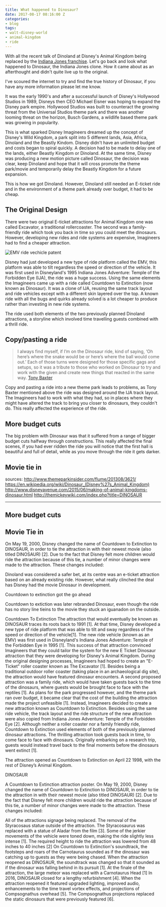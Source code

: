 ```yaml
---
title: What happened to Dinosaur?
date: 2017-08-17 08:16:00 Z
categories:
- blog
tags:
- walt-disney-world
- animal-kingdom
- ride
---
```


With all the recent talk of Dinoland at Disney's Animal Kingdom being replaced by the [Indiana Jones franchise](https://orlandoinformer.com/blog/indiana-jones-land-animal-kingdom). Let's go back and look what happened to Dinosaur, the Indiana Jones clone. How it came about as an afterthought and didn't quite live up to the original.

I've scoured the internet to try and find the true history of Dinosaur, if you have any more information please let me know.

It was the early 1990's and after a successful launch of Disney's Hollywood Studios in 1989, Disneys then CEO Michael Eisner was hoping to expand the Disney park empire. Hollywood Studios was built to counteract the growing threat from the Universal Studios theme park and there was another looming threat on the horizon, Busch Gardens, a wildlife based theme park was growing in popularity.

This is what sparked Disney Imagineers dreamed up the concept of Disney's Wild Kingdom, a park split into 5 different lands, Asia, Africa, Dinoland and the Beastly Kindom. Disney didn't have an unlimited budget and costs began to spiral quickly. A decision had to be made to delay one of the lands, either Beastly Kingdom or Dinoland. At the same time, Disney was producing a new motion picture called Dinosaur, the decision was clear, keep Dinoland and hope that it will cross promote the theme park/movie and temporarily delay the Beastly Kingdom for a future expansion.

This is how we got Dinoland. However, Dinoland still needed an E-ticket ride and in the environment of a theme park already over budget, it had to be cheap.

## The Original Design

There were two original E-ticket attractions for Animal Kingdom one was called Excavator, a traditional rollercoaster. The second was a family-friendly ride which took you back in time so you could meet the dinosaurs. However, developing new rides and ride systems are expensive, Imagineers had to find a cheaper attraction.

![EMV ride vechicle patent](/uploads/Screen%20Shot%202017-08-18%20at%2007.50.52.png)

Disney had just developed a new type of ride platform called the EMV, this platform was able to tilt regardless the speed or direction of the vehicle. It was first used in Disneyland's 1995 Indiana Jones Adventure: Temple of the Forbidden Eye (IJA), the ride was a huge success. Using the same elements the Imagineers came up with a ride called Countdown to Extinction (now known as Dinosaur). It was a clone of IJA, reusing the same track layout and ride vehicles except with a different skin layered over the top. A known ride with all the bugs and quirks already solved is a lot cheaper to produce rather than investing in new ride systems.

The ride used both elements of the two previously planned Dinoland attractions, a storyline which involved time travelling guests combined with a thrill ride.

## Copy/pasting a ride

>I always find myself, if I’m on the Dinosaur ride, kind of saying, ‘Oh here’s where the snake would be or here’s where the ball would come out.’ Each of those turns were designed for those specific gags and setups, so it was a tribute to those who worked on Dinosaur to try and work with the given and create new things that reacted in the same way.
> [Tony Baxter](http://blog.silive.com/goofy_about_disney/2012/04/the_tony_baxter_interview_part_4_does_the_long-time_disney_imagineer_have_a_favorite_among_his_many.html)

Copy and pasting a ride into a new theme park leads to problems, as Tony Baxter mentioned above the ride was designed around the IJA track layout. The Imagineers had to work with what they had, so in places where they might have altered the track to bring you closer to dinosaurs, they couldn't do. This really affected the experience of the ride.

## More budget cuts

The big problem with Dinosaur was that it suffered from a range of bigger budget cuts halfway through constructions. This really affected the final scenes, if you had ever ridden the ride you will notice that the first hall is beautiful and full of detail, while as you move through the ride it gets darker. 

## Movie tie in


sources:
http://www.themeparkinsider.com/flume/201308/3621/
https://en.wikipedia.org/wiki/Dinosaur_(Disney%27s_Animal_Kingdom)
http://www.disneyavenue.com/2015/06/making-of-animal-kingdoms-dinosaur.html
http://themickeywiki.com/index.php?title=DINOSAUR

--------


## More budget cuts

## Movie Tie in

On May 19, 2000, Disney changed the name of Countdown to Extinction to DINOSAUR, in order to tie the attraction in with their newest movie (also titled DINOSAUR) [2]. Due to the fact that Disney felt more children would ride the attraction because of this tie, a number of minor changes were made to the attraction. These changes included:





Dinoland was considered a safer bet, at its centre was an e-ticket attraction based on an already existing ride. However, what really clinched the deal has Disney had the movie Dinosaur in development. 




Countdown to extinction got the go ahead

Countdown to extiction was later rebranded Dinosaur, even though the ride has no story line tieins to the movie they stuck an iguanadon on the outside. 



Countdown To Extinction
The attraction that would eventually be known as DINOSAUR traces its roots back to 1991 [1]. At that time, Disney developed a new type of ride platform that was able to tilt and sway regardless of the speed or direction of the vehicle[1]. The new ride vehicle (known as an EMV) was first used in Disneyland's Indiana Jones Adventure: Temple of the Forbidden Eye in 1995 [1]. This success of that attraction convinced Imagineers that they could tailor the system for the new E Ticket Dinosaur attraction that they were developing for Disney's Animal Kingdom. During the original designing processes, Imagineers had hoped to create an "E-Ticket" roller coaster known as The Excavator [1]. Besides being a traditional outdoor roller coaster (taking place in an archaeological dig site), the attraction would have featured dinosaur encounters. A second proposed attraction was a family ride, which would have taken guests back to the time of the dinosaurs, where guests would be brought face to face with the reptiles [1]. As plans for the park progressed however, and the theme park ran over budget, it became clear that the cost of the building the attraction made the project unfeasible [1]. Instead, Imagineers decided to create a new attraction known as Countdown to Extinction. Besides using the same ride vehicle, the track layout and the ride structure of the new attraction were also copied from Indiana Jones Adventure: Temple of the Forbidden Eye [2]. Although neither a roller coaster nor a family friendly ride, Countdown to Extinction used elements of both of the previously planned dinosaur attractions. The thrilling attraction took guests back in time, to come face to face with dinosaurs. Originally embarking on a research trip, guests would instead travel back to the final moments before the dinosaurs went extinct [1].

The attraction opened as Countdown to Extinction on April 22 1998, with the rest of Disney’s Animal Kingdom.

DINOSAUR

A Countdown to Extinction attraction poster.
On May 19, 2000, Disney changed the name of Countdown to Extinction to DINOSAUR, in order to tie the attraction in with their newest movie (also titled DINOSAUR) [2]. Due to the fact that Disney felt more children would ride the attraction because of this tie, a number of minor changes were made to the attraction. These changes included:

All of the attractions signage being replaced.
The removal of the Styracosaus statue outside of the attraction. The Styracosaurus was replaced with a statue of Aladar from the film [3].
Some of the jerkier movements of the vehicle were toned down, making the ride slightly less intense [1].
The required height to ride the attraction was lowered from 48 inches to 40 inches [2]
On Countdown to Extinction's soundtrack, the footsteps and roars of the Carnotaurus sounded as if the dinosaur was catching up to guests as they were being chased. When the attraction reopened as DINOSAUR, the soundtrack was changed so that it sounded as if the dinosaur was falling behind in its pursuit [1].
At the finale of the attraction, the large meteor was replaced with a Carnotaurus Head [1]
In 2016, DINOSAUR closed for a lengthy refurbishment [4]. When the attraction reopened it featured upgraded lighting, improved audio, enhancements to the time travel vortex effects, and projections of Compsognathus overhead [5]. The Compsognathus projections replaced the static dinosaurs that were previously featured [6].







 
